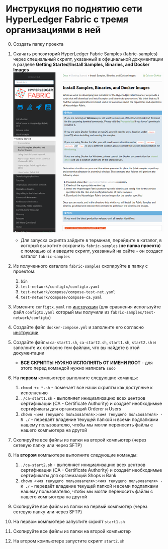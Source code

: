# Инструкция по поднятию сети HyperLedger Fabric с тремя организациями в ней

0. Создать папку проекта

1. Скачать репозиторий HyperLedger Fabric Samples (fabric-samples) через специальный скрипт, указанный в официальной документации в разделе **Getting Started**/**Install Samples, Binaries, and Docker Images**
![Script](assets/screenshot-script.png)
    * Для запуска скрипта зайдите в терминал, перейдите в каталог, в который вы хотите сохранить `fabric-samples` (**не папка проекта**) с помощью `cd` и введите скрипт, указанный на сайте - он создаст каталог `fabric-samples`

2. Из полученного каталога `fabric-samples` скопируйте в папку с проектом:
    1. `bin`
    2. `test-network/configtx/configtx.yaml`
    3. `test-network/compose/compose-test-net.yaml`
    4. `test-network/compose/compose-ca.yaml`

3. Измените `configtx.yaml` по [инструкции](configtx.yaml) (для сравнения используйте файл `configtx.yaml` который мы получили из `fabric-samples/test-network/configtx`)

4. Создайте файл `docker-compose.yml` и заполните его согласно [инструкции](docker-compose.yml)

5. Создайте файлы `ca-start1.sh`, `ca-start2.sh`, `start1.sh`, `start2.sh` и заполните их согласно тем файлам, что вы найдете в этой документации
   * **ВСЕ СКРИПТЫ НУЖНО ИСПОЛНЯТЬ ОТ ИМЕНИ ROOT** - для этого перед командой нужно написать `sudo`

6. На **первом** компьютере выполните следующие команды:
   1. `chmod +x *.sh` - помечает все наши скрипты как доступные к исполнению
   2. `./ca-start1.sh` - выполняет инициализацию всех центров сертификации (CA - Certificate Authority) и создаёт необходимые сертификаты для организаций Orderer и Users
   3. `chown <имя текущего пользователя>:<имя текущего пользователя> -R ./` - передаёт владение текущей папкой и всеми подпапками нашему пользователю, чтобы мы могли переносить файлы с нашего компьютера на другой

7. Скопируйте все файлы из папки на второй компьютер (через сетевую папку или через SFTP)

8. На **втором** компьютере выполните следующие команды:
   1. `./ca-start2.sh` - выполняет инициализацию всех центров сертификации (CA - Certificate Authority) и создаёт необходимые сертификаты для организаций Shops и Bank
   2. `chown <имя текущего пользователя>:<имя текущего пользователя> -R ./` - передаёт владение текущей папкой и всеми подпапками нашему пользователю, чтобы мы могли переносить файлы с нашего компьютера на другой

9. Скопируйте все файлы из папки на первый компьютер (через сетевую папку или через SFTP)

10. На первом компьютере запустите скрипт `start1.sh`

11. Скопируйте все файлы из папки на второй компьютер

12. На втором компьютере запустите скрипт `start2.sh`
